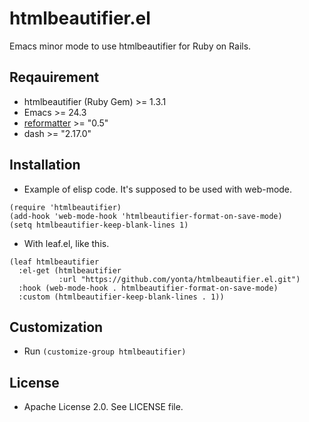 # htmlbeautifier.el

Emacs minor mode to use htmlbeautifier for Ruby on Rails.

## Reqauirement

- htmlbeautifier (Ruby Gem) >= 1.3.1
- Emacs >= 24.3
- [reformatter](https://github.com/purcell/reformatter.el) >= "0.5"
- dash >= "2.17.0"

## Installation

- Example of elisp code. It's supposed to be used with web-mode.

``` elisp
(require 'htmlbeautifier)
(add-hook 'web-mode-hook 'htmlbeautifier-format-on-save-mode)
(setq htmlbeautifier-keep-blank-lines 1)
```

- With leaf.el, like this.

``` elisp
(leaf htmlbeautifier
  :el-get (htmlbeautifier
           :url "https://github.com/yonta/htmlbeautifier.el.git")
  :hook (web-mode-hook . htmlbeautifier-format-on-save-mode)
  :custom (htmlbeautifier-keep-blank-lines . 1))
```

## Customization

- Run `(customize-group htmlbeautifier)`

## License

- Apache License 2.0. See LICENSE file.
